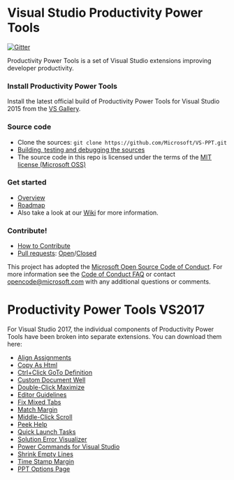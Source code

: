 # Visual Studio Productivity Power Tools
[![Gitter](https://badges.gitter.im/Join%20Chat.svg)](http://aka.ms/a3wtsx)

Productivity Power Tools is a set of Visual Studio extensions improving developer productivity.

### Install Productivity Power Tools
Install the latest official build of Productivity Power Tools for Visual Studio 2015 from the [VS Gallery](https://visualstudiogallery.msdn.microsoft.com/34ebc6a2-2777-421d-8914-e29c1dfa7f5d).

### Source code
* Clone the sources: `git clone https://github.com/Microsoft/VS-PPT.git`
* [Building, testing and debugging the sources](https://github.com/Microsoft/VS-PPT/wiki/Building,-testing-and-debugging-the-sources)
* The source code in this repo is licensed under the terms of the [MIT license (Microsoft OSS)](https://github.com/Microsoft/VS-PPT/blob/master/license.txt)

### Get started
* [Overview](https://github.com/Microsoft/VS-PPT/wiki/Overview)
* [Roadmap](https://github.com/Microsoft/VS-PPT/wiki/Roadmap)
* Also take a look at our [Wiki](https://github.com/Microsoft/VS-PPT/wiki) for more information.

### Contribute!

* [How to Contribute](https://github.com/Microsoft/VS-PPT/blob/master/CONTRIBUTING.md)
* [Pull requests](https://github.com/Microsoft/VS-PPT/pulls): [Open](https://github.com/Microsoft/VS-PPT/pulls?q=is%3Aopen+is%3Apr)/[Closed](https://github.com/Microsoft/VS-PPT/pulls?q=is%3Apr+is%3Aclosed)


This project has adopted the [Microsoft Open Source Code of Conduct](https://opensource.microsoft.com/codeofconduct/). For more information see the [Code of Conduct FAQ](https://opensource.microsoft.com/codeofconduct/faq/) or contact [opencode@microsoft.com](mailto:opencode@microsoft.com) with any additional questions or comments.

# Productivity Power Tools VS2017

For Visual Studio 2017, the individual components of Productivity Power Tools have been broken into separate extensions.
You can download them here:

* [Align Assignments](https://marketplace.visualstudio.com/items?itemName=VisualStudioProductTeam.AlignAssignments)
* [Copy As Html](https://marketplace.visualstudio.com/items?itemName=VisualStudioProductTeam.CopyAsHtml)
* [Ctrl+Click GoTo Definition](https://marketplace.visualstudio.com/items?itemName=VisualStudioProductTeam.CtrlClickGoToDefinition)
* [Custom Document Well](https://marketplace.visualstudio.com/items?itemName=VisualStudioProductTeam.CustomDocumentWell)
* [Double-Click Maximize](https://marketplace.visualstudio.com/items?itemName=VisualStudioProductTeam.Double-ClickMaximize)
* [Editor Guidelines](https://marketplace.visualstudio.com/items?itemName=VisualStudioProductTeam.EditorGuidelines)
* [Fix Mixed Tabs](https://marketplace.visualstudio.com/items?itemName=VisualStudioProductTeam.FixMixedTabs)
* [Match Margin](https://marketplace.visualstudio.com/items?itemName=VisualStudioProductTeam.MatchMargin)
* [Middle-Click Scroll](https://marketplace.visualstudio.com/items?itemName=VisualStudioProductTeam.MiddleClickScroll)
* [Peek Help](https://marketplace.visualstudio.com/items?itemName=VisualStudioProductTeam.PeekHelp)
* [Quick Launch Tasks](https://marketplace.visualstudio.com/items?itemName=VisualStudioProductTeam.QuickLaunchTasks)
* [Solution Error Visualizer](https://marketplace.visualstudio.com/items?itemName=VisualStudioProductTeam.SolutionErrorVisualizer)
* [Power Commands for Visual Studio](https://marketplace.visualstudio.com/items?itemName=VisualStudioProductTeam.PowerCommandsforVisualStudio)
* [Shrink Empty Lines](https://marketplace.visualstudio.com/items?itemName=VisualStudioProductTeam.SyntacticLineCompression)
* [Time Stamp Margin](https://marketplace.visualstudio.com/items?itemName=VisualStudioProductTeam.TimeStampMargin)
* [PPT Options Page](https://marketplace.visualstudio.com/items?itemName=VisualStudioProductTeam.ProductivityPowerToolsOptionsPage)


